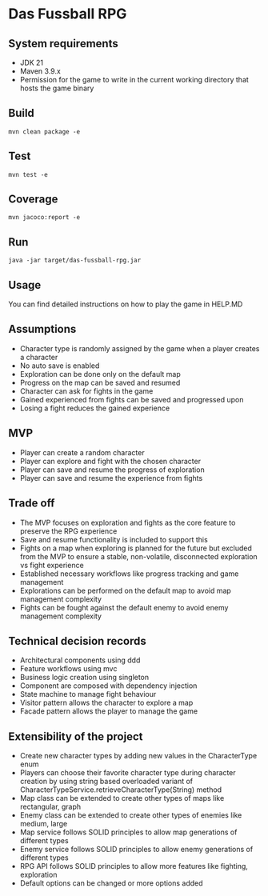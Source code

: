 # Das Fussball RPG

## System requirements
* JDK 21
* Maven 3.9.x
* Permission for the game to write in the current working directory that hosts the game binary

## Build
```
mvn clean package -e
```

## Test
```
mvn test -e
```

## Coverage
```
mvn jacoco:report -e
```

## Run
```
java -jar target/das-fussball-rpg.jar
```

## Usage
You can find detailed instructions on how to play the game in HELP.MD 

## Assumptions
* Character type is randomly assigned by the game when a player creates a character
* No auto save is enabled
* Exploration can be done only on the default map
* Progress on the map can be saved and resumed
* Character can ask for fights in the game
* Gained experienced from fights can be saved and progressed upon
* Losing a fight reduces the gained experience

## MVP
* Player can create a random character
* Player can explore and fight with the chosen character
* Player can save and resume the progress of exploration
* Player can save and resume the experience from fights

## Trade off
* The MVP focuses on exploration and fights as the core feature to preserve the RPG experience
* Save and resume functionality is included to support this
* Fights on a map when exploring is planned for the future but excluded from the MVP to ensure a stable, non-volatile, disconnected 
exploration vs fight experience 
* Established necessary workflows like progress tracking and game management
* Explorations can be performed on the default map to avoid map management complexity
* Fights can be fought against the default enemy to avoid enemy management complexity


## Technical decision records
* Architectural components using ddd
* Feature workflows using mvc
* Business logic creation using singleton
* Component are composed with dependency injection
* State machine to manage fight behaviour
* Visitor pattern allows the character to explore a map
* Facade pattern allows the player to manage the game

## Extensibility of the project
* Create new character types by adding new values in the CharacterType enum
* Players can choose their favorite character type during character creation by using string based overloaded variant of CharacterTypeService.retrieveCharacterType(String) method
* Map class can be extended to create other types of maps like rectangular, graph
* Enemy class can be extended to create other types of enemies like medium, large
* Map service follows SOLID principles to allow map generations of different types
* Enemy service follows SOLID principles to allow enemy generations of different types
* RPG API follows SOLID principles to allow more features like fighting, exploration
* Default options can be changed or more options added
